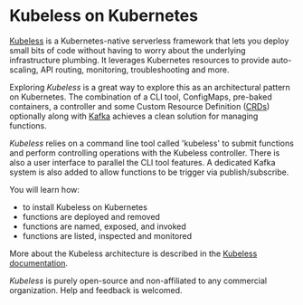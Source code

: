 # Kubeless on Kubernetes #

[Kubeless](https://github.com/kubeless/kubeless) is a Kubernetes-native serverless framework that lets you deploy small bits of code without having to worry about the underlying infrastructure plumbing. It leverages Kubernetes resources to provide auto-scaling, API routing, monitoring, troubleshooting and more.

Exploring _Kubeless_ is a great way to explore this as an architectural pattern on Kubernetes. The combination of a CLI tool, ConfigMaps, pre-baked containers, a controller and some Custom Resource Definition ([CRDs](https://kubernetes.io/docs/concepts/extend-kubernetes/api-extension/custom-resources/)) optionally along with [Kafka](https://kafka.apache.org/) achieves a clean solution for managing functions.

_Kubeless_ relies on a command line tool called 'kubeless' to submit functions and perform controlling operations with the Kubeless controller. There is also a user interface to parallel the CLI tool features. A dedicated Kafka system is also added to allow functions to be trigger via publish/subscribe.

You will learn how:

- to install Kubeless on Kubernetes
- functions are deployed and removed
- functions are named, exposed, and invoked
- functions are listed, inspected and monitored

More about the Kubeless architecture is described in the [Kubeless documentation](https://kubeless.io/docs/architecture/).

_Kubeless_ is purely open-source and non-affiliated to any commercial organization. Help and feedback is welcomed.